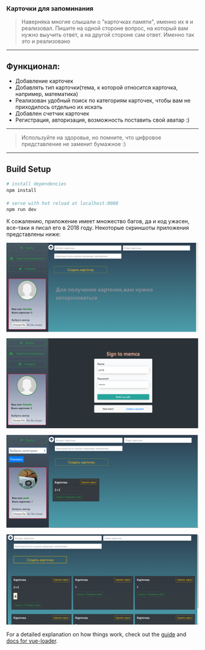 ### Карточки для запоминания
> Наверняка многие слышали о "карточках памяти", именно их я и реализовал.
Пишите на одной стороне вопрос, на который вам нужно выучить ответ, а на другой стороне сам ответ.
Именно так это и реализовано
***
## Функционал:
- Добавление карточек
- Добавлять тип карточки(тема, к которой относится карточка, например, математика)
- Реализован удобный поиск по категориям карточек, чтобы вам не приходилось отдельно их искать
- Добавлен счетчик карточек
- Регистрация, авторизация, возможность поставить свой аватар :)
***
> Используйте на здоровье, но помните, что цифровое представление не заменит бумажное :)
***
## Build Setup
``` bash
# install dependencies
npm install

# serve with hot reload at localhost:8080
npm run dev
```
К сожалению, приложение имеет множество багов, да и код ужасен, все-таки я писал его в 2018 году.
Некоторые скриншоты приложения представлены ниже:

![alt_text](./images/app_scr1.png)

![alt_text](./images/app_scr2.png)

![alt_text](./images/app_scr3.png)

![alt_text](./images/app_scr4.png)

For a detailed explanation on how things work, check out the [guide](http://vuejs-templates.github.io/webpack/) and [docs for vue-loader](http://vuejs.github.io/vue-loader).
